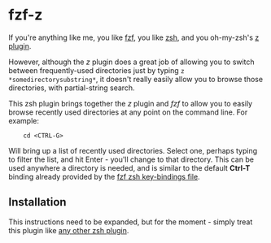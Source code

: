 # fzf-z

If you're anything like me, you like [fzf](https://github.com/junegunn/fzf),
you like [zsh](http://www.zsh.org/), and you oh-my-zsh's [z
plugin](https://github.com/robbyrussell/oh-my-zsh/tree/master/plugins/z).

However, although the *z* plugin does a great job of allowing you to switch
between frequently-used directories just by typing `z
*somedirectorysubstring*`, it doesn't really easily allow you to browse those
directories, with partial-string search.

This zsh plugin brings together the *z* plugin and *fzf* to allow you to
easily browse recently used directories at any point on the command line. For
example:

```
    cd <CTRL-G>
```

Will bring up a list of recently used directories. Select one, perhaps typing
to filter the list, and hit Enter - you'll change to that directory. This can
be used anywhere a directory is needed, and is similar to the default
**Ctrl-T** binding already provided by the [fzf zsh key-bindings
file](https://github.com/junegunn/fzf/blob/master/shell/key-bindings.zsh).

## Installation

This instructions need to be expanded, but for the moment - simply treat this
plugin like [any other zsh
plugin](http://joshldavis.com/2014/07/26/oh-my-zsh-is-a-disease-antigen-is-the-vaccine/).
